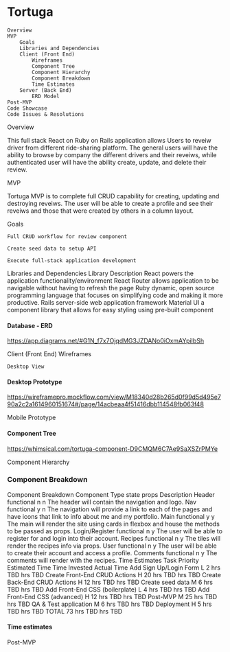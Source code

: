 # Tortuga

    Overview
    MVP
        Goals
        Libraries and Dependencies
        Client (Front End)
            Wireframes
            Component Tree
            Component Hierarchy
            Component Breakdown
            Time Estimates
        Server (Back End)
            ERD Model
    Post-MVP
    Code Showcase
    Code Issues & Resolutions


Overview

This full stack React on Ruby on Rails application allows Users to reveiw driver from different ride-sharing platform. The general users will have the ability to browse by company the different drivers and their reveiws, while authenticated user will have the ability create, update, and delete their review. 

MVP

Tortuga MVP is to complete full CRUD capability for creating, updating and destroying reveiws. The user will be able to create a profile and see their reveiws and those that were created by others in a column layout.

Goals


    Full CRUD workflow for review component

    Create seed data to setup API

    Execute full-stack application development

Libraries and Dependencies
Library 	Description
React 	powers the application functionality/environment
React Router 	allows application to be navigable without having to refresh the page
Ruby 	dynamic, open source programming language that focuses on simplifying code and making it more productive.
Rails 	server-side web application framework
Material UI 	a component library that allows for easy styling using pre-built component



#### Database - ERD
 https://app.diagrams.net/#G1N_f7x7OjqdMG3JZDANo0iOxmAYpiIbSh

Client (Front End)
Wireframes

    Desktop View

#### Desktop Prototype

https://wireframepro.mockflow.com/view/M18340d28b265d0f99d5d495e790a2c2a1614960151674#/page/14acbeaa4f51416dbb114548fb063f48



Mobile Prototype

    




#### Component Tree
 https://whimsical.com/tortuga-component-D9CMQM6C7Ae9SaXSZrPMYe


Component Hierarchy


### Component Breakdown
Component Breakdown
Component 	Type 	state 	props 	Description
Header 	functional 	n 	n 	The header will contain the navigation and logo.
Nav 	functional 	y 	n 	The navigation will provide a link to each of the pages and have icons that link to info about me and my portfolio.
Main 	functional 	y 	y 	The main will render the site using cards in flexbox and house the methods to be passed as props.
Login/Register 	functional 	n 	y 	The user will be able to register for and login into their account.
Recipes 	functional 	n 	y 	The tiles will render the recipes info via props.
User 	functional 	n 	y 	The user will be able to create their account and access a profile.
Comments 	functional 	n 	y 	The comments will render with the recipes.
Time Estimates
Task 	Priority 	Estimated Time 	Time Invested 	Actual Time
Add Sign Up/Login Form 	L 	2 hrs 	TBD hrs 	TBD
Create Front-End CRUD Actions 	H 	20 hrs 	TBD hrs 	TBD
Create Back-End CRUD Actions 	H 	12 hrs 	TBD hrs 	TBD
Create seed data 	M 	6 hrs 	TBD hrs 	TBD
Add Front-End CSS (boilerplate) 	L 	4 hrs 	TBD hrs 	TBD
Add Front-End CSS (advanced) 	H 	12 hrs 	TBD hrs 	TBD
Post-MVP 	M 	25 hrs 	TBD hrs 	TBD
QA & Test application 	M 	6 hrs 	TBD hrs 	TBD
Deployment 	H 	5 hrs 	TBD hrs 	TBD
TOTAL 		73 hrs 	TBD hrs 	TBD



#### Time estimates


Post-MVP

 
